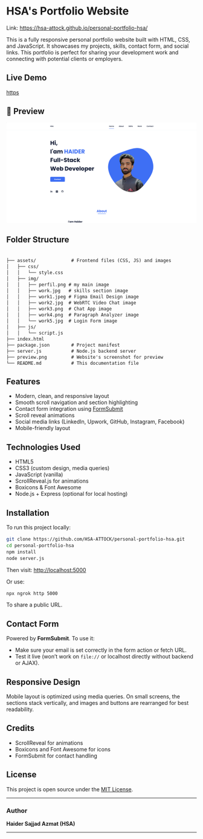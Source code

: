# HSA's Portfolio Website

Link: https://hsa-attock.github.io/personal-portfolio-hsa/

This is a fully responsive personal portfolio website built with HTML, CSS, and JavaScript. It showcases my projects, skills, contact form, and social links. This portfolio is perfect for sharing your development work and connecting with potential clients or employers.

##  Live Demo

[https](https://hsa-attock.github.io/personal-portfolio-hsa/)

## 📸 Preview

![Portfolio Screenshot](preview.png)

##  Folder Structure

```

├── assets/             # Frontend files (CSS, JS) and images
│   ├── css/
│   │   └── style.css
│   ├── img/
│   │   ├── perfil.png # my main image
│   │   ├── work.jpg   # skills section image
│   │   ├── work1.jpeg # Figma Email Design image
│   │   ├── work2.jpg  # WebRTC Video Chat image
│   │   ├── work3.png  # Chat App image
│   │   ├── work4.png  # Paragraph Analyzer image
│   │   └── work5.jpg  # Login Form image
│   ├── js/
│   │   └── script.js
├── index.html
├── package.json        # Project manifest
├── server.js           # Node.js backend server
├── preview.png         # Website's screenshot for preview
└── README.md           # This documentation file

````

##  Features

- Modern, clean, and responsive layout
- Smooth scroll navigation and section highlighting
- Contact form integration using [FormSubmit](https://formsubmit.co/)
- Scroll reveal animations
- Social media links (LinkedIn, Upwork, GitHub, Instagram, Facebook)
- Mobile-friendly layout

##  Technologies Used

- HTML5
- CSS3 (custom design, media queries)
- JavaScript (vanilla)
- ScrollReveal.js for animations
- Boxicons & Font Awesome
- Node.js + Express (optional for local hosting)

##  Installation

To run this project locally:

```bash
git clone https://github.com/HSA-ATTOCK/personal-portfolio-hsa.git
cd personal-portfolio-hsa
npm install
node server.js
````

Then visit: [http://localhost:5000](http://localhost:5000)

Or use:

```bash
npx ngrok http 5000
```

To share a public URL.

##  Contact Form

Powered by **FormSubmit**. To use it:

* Make sure your email is set correctly in the form action or fetch URL.
* Test it live (won’t work on `file://` or localhost directly without backend or AJAX).

##  Responsive Design

Mobile layout is optimized using media queries. On small screens, the sections stack vertically, and images and buttons are rearranged for best readability.

##  Credits

* ScrollReveal for animations
* Boxicons and Font Awesome for icons
* FormSubmit for contact handling

##  License

This project is open source under the [MIT License](LICENSE).

---

###  Author

**Haider Sajjad Azmat (HSA)**

---
